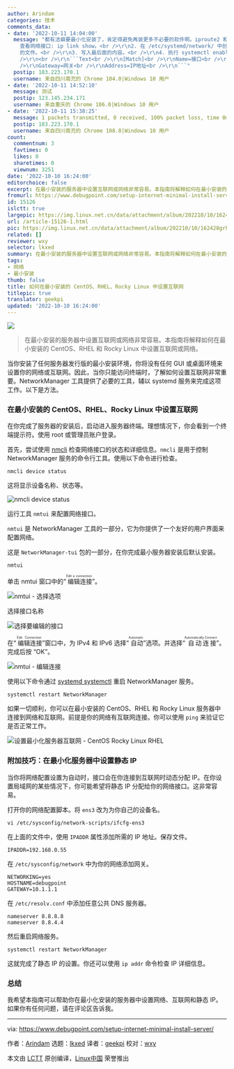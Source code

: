 ```yaml
---
author: Arindam
categories: 技术
comments_data:
- date: '2022-10-11 14:04:00'
  message: "都有洁癖要最小化安装了，肯定得避免再装更多不必要的软件啊。iproute2 和 systemd 系统都带吧。<br />\r\n<br />\r\n1.
    查看网络接口: ip link show。<br />\r\n2. 在 /etc/systemd/network/ 中创建一个名为 default.network
    的文件。<br />\r\n3. 写入最后面的内容。<br />\r\n4. 执行 systemctl enable systemd-networkd 命令。<br
    />\r\n<br />\r\n```Text<br />\r\n[Match]<br />\r\nName=接口<br />\r\n<br />\r\n[Network]<br
    />\r\nGateway=网关<br />\r\nAddress=IP地址<br />\r\n```"
  postip: 183.223.170.1
  username: 来自四川南充的 Chrome 104.0|Windows 10 用户
- date: '2022-10-11 14:52:10'
  message: 测试
  postip: 123.145.234.171
  username: 来自重庆的 Chrome 106.0|Windows 10 用户
- date: '2022-10-11 15:38:25'
  message: 1 packets transmitted, 0 received, 100% packet loss, time 0ms
  postip: 183.223.170.1
  username: 来自四川南充的 Chrome 108.0|Windows 10 用户
count:
  commentnum: 3
  favtimes: 0
  likes: 0
  sharetimes: 0
  viewnum: 3251
date: '2022-10-10 16:24:00'
editorchoice: false
excerpt: 在最小安装的服务器中设置互联网或网络非常容易。本指南将解释如何在最小安装的 CentOS、RHEL 和 Rocky Linux 中设置互联网或网络。
fromurl: https://www.debugpoint.com/setup-internet-minimal-install-server/
id: 15126
islctt: true
largepic: https://img.linux.net.cn/data/attachment/album/202210/10/162428grhkhtayzt4cdh5k.jpg
url: /article-15126-1.html
pic: https://img.linux.net.cn/data/attachment/album/202210/10/162428grhkhtayzt4cdh5k.jpg.thumb.jpg
related: []
reviewer: wxy
selector: lkxed
summary: 在最小安装的服务器中设置互联网或网络非常容易。本指南将解释如何在最小安装的 CentOS、RHEL 和 Rocky Linux 中设置互联网或网络。
tags:
- 网络
- 最小安装
thumb: false
title: 如何在最小安装的 CentOS、RHEL、Rocky Linux 中设置互联网
titlepic: true
translator: geekpi
updated: '2022-10-10 16:24:00'
---
```


![](/data/attachment/album/202210/10/162428grhkhtayzt4cdh5k.jpg)



> 
> 在最小安装的服务器中设置互联网或网络非常容易。本指南将解释如何在最小安装的 CentOS、RHEL 和 Rocky Linux 中设置互联网或网络。
> 
> 
> 


当你安装了任何服务器发行版的最小安装环境，你将没有任何 GUI 或桌面环境来设置你的网络或互联网。因此，当你只能访问终端时，了解如何设置互联网非常重要。NetworkManager 工具提供了必要的工具，辅以 systemd 服务来完成这项工作。以下是方法。


### 在最小安装的 CentOS、RHEL、Rocky Linux 中设置互联网


在你完成了服务器的安装后，启动进入服务器终端。理想情况下，你会看到一个终端提示符。使用 root 或管理员账户登录。


首先，尝试使用 [nmcli](https://linux.die.net/man/1/nmcli) 检查网络接口的状态和详细信息。`nmcli` 是用于控制 NetworkManager 服务的命令行工具。使用以下命令进行检查。



```
nmcli device status

```

这将显示设备名称、状态等。


![nmcli device status](/data/attachment/album/202210/10/162430gzjmbm9azqqa9mz1.jpg)


运行工具 `nmtui` 来配置网络接口。


`nmtui` 是 NetworkManager 工具的一部分，它为你提供了一个友好的用户界面来配置网络。


这是 `NetworkManager-tui` 包的一部分，在你完成最小服务器安装后默认安装。



```
nmtui

```

单击 nmtui 窗口中的“<ruby> 编辑连接 <rt>  Edit a connection </rt></ruby>”。


![nmtui - 选择选项](/data/attachment/album/202210/10/162532x96yjq63yl66ys90.jpg)


选择接口名称


![选择要编辑的接口](/data/attachment/album/202210/10/162538in59jmcmnbtstznc.jpg)


在“<ruby> 编辑连接 <rt>  Edit Connection </rt></ruby>”窗口中，为 IPv4 和 IPv6 选择“<ruby> 自动 <rt>  Automatic </rt></ruby>”选项。并选择“<ruby> 自动连接 <rt>  Automatically Connect </rt></ruby>”。完成后按 “OK”。


![nmtui - 编辑连接](/data/attachment/album/202210/10/162543dh1k9vjy9jymbmvs.jpg)


使用以下命令通过 [systemd systemctl](https://www.debugpoint.com/2020/12/systemd-systemctl-service/) 重启 NetworkManager 服务。



```
systemctl restart NetworkManager

```

如果一切顺利，你可以在最小安装的 CentOS、RHEL 和 Rocky Linux 服务器中连接到网络和互联网。前提是你的网络有互联网连接。你可以使用 `ping` 来验证它是否正常工作。


![设置最小化服务器互联网 - CentOS Rocky Linux RHEL](/data/attachment/album/202210/10/162550pvs7lrylysvdqxs6.jpg)


### 附加技巧：在最小化服务器中设置静态 IP


当你将网络配置设置为自动时，接口会在你连接到互联网时动态分配 IP。在你设置局域网的某些情况下，你可能希望将静态 IP 分配给你的网络接口。这非常容易。


打开你的网络配置脚本。将 `ens3` 改为为你自己的设备名。



```
vi /etc/sysconfig/network-scripts/ifcfg-ens3

```

在上面的文件中，使用 `IPADDR` 属性添加所需的 IP 地址。保存文件。



```
IPADDR=192.168.0.55

```

在 `/etc/sysconfig/network` 中为你的网络添加网关。



```
NETWORKING=yes
HOSTNAME=debugpoint
GATEWAY=10.1.1.1

```

在 `/etc/resolv.conf` 中添加任意公共 DNS 服务器。



```
nameserver 8.8.8.8
nameserver 8.8.4.4

```

然后重启网络服务。



```
systemctl restart NetworkManager

```

这就完成了静态 IP 的设置。你还可以使用 `ip addr` 命令检查 IP 详细信息。


### 总结


我希望本指南可以帮助你在最小化安装的服务器中设置网络、互联网和静态 IP。如果你有任何问题，请在评论区告诉我。




---


via: <https://www.debugpoint.com/setup-internet-minimal-install-server/>


作者：[Arindam](https://www.debugpoint.com/author/admin1/) 选题：[lkxed](https://github.com/lkxed) 译者：[geekpi](https://github.com/geekpi) 校对：[wxy](https://github.com/wxy)


本文由 [LCTT](https://github.com/LCTT/TranslateProject) 原创编译，[Linux中国](https://linux.cn/) 荣誉推出